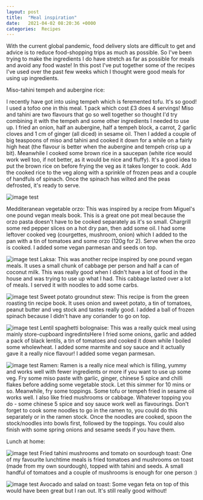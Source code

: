 ```yaml
---
layout: post
title:  "Meal inspiration"
date:   2021-04-02 08:20:36 +0000
categories:  Recipes
---
```


With the current global pandemic, food delivery slots are difficult to get and advice is to reduce food-shopping trips as much as possible. So I've been trying to make the ingredients I do have stretch as far as possible for meals and avoid any food waste! In this post I've put together some of the recipes I've used over the past few weeks which I thought were good meals for using up ingredients.


Miso-tahini tempeh and aubergine rice:

I recently have got into using tempeh which is feremented tofu. It's so good! I used a tofoo one in this meal. 1 pack which cost £3 does 4 servings!  Miso and tahini are two flavours that go so well together so thought I'd try combining it with the tempeh and some other ingredients I needed to use up. I fried an onion, half an aubergine, half a tempeh block, a carrot, 2 garlic cloves and 1 cm of ginger (all diced) in sesame oil. Then I added a couple of big teaspoons of miso and tahini and cooked it down for a while on a fairly high heat (the flavour is better when the aubergine and tempeh crisp up a bit). Meanwhile I cooked some brown rice in a saucepan (white rice would work well too, if not better, as it would be nice and fluffy). It's a good idea to put the brown rice on before frying the veg as it takes longer to cook. Add the cooked rice to the veg along with a sprinkle of frozen peas and a couple of handfuls of spinach. Once the spinach has wilted and the peas defrosted, it's ready to serve.

![image test](http://rhubarbandrubberplants.co.uk/assets/orzo.png "orzo")

Medditeranean vegetable orzo:
This was inspired by a recipe from Miguel's one pound vegan meals book. 
This is a great one pot meal because the orzo pasta doesn't have to be cooked separately as it's so small.
Chargrill some red pepper slices on a hot dry pan, then add some oil. I had some leftover cooked veg (courgettes, mushroom, onion) which I added to the pan with a tin of tomatoes and some orzo (120g for 2). Serve when the orzo is cooked. I added some vegan parmesan and seeds on top.

![image test](http://rhubarbandrubberplants.co.uk/assets/laksa.png)
Laksa:
This was another recipe inspired by one pound vegan meals. 
It uses a small chunk of cabbage per person and half a can of coconut milk. This was really good when I didn't have a lot of food in the house and was trying to use up what I had. This cabbage lasted over a lot of meals.
I served it with noodles to add some carbs.

![image test](http://rhubarbandrubberplants.co.uk/assets/groundnutstew.png)
Sweet potato groundnut stew:
This recipe is from the green roasting tin recipe book. It uses onion and sweet potato, a tin of tomatoes, peanut butter and veg stock and tastes really good. I added a ball of frozen spinach because I didn't have any coriander to go on top.

![image test](http://rhubarbandrubberplants.co.uk/assets/lentilsb.png)
Lentil spaghetti bolognaise:
This was a really quick meal using mainly store-cupboard ingredintsHere I fried some onions, garlic and added a pack of black lentils, a tin of tomatoes and cooked it down while I boiled some wholewheat. I added some marmite and soy sauce and it actually gave it a really nice flavour! I added some vegan parmesan. 


![image test](http://rhubarbandrubberplants.co.uk/assets/ramen.png)
Ramen:
Ramen is a really nice meal which is filling, yummy and works well with fewer ingredients or more if you want to use up some veg.
Fry some miso paste with garlic, ginger, chinese 5 spice and chilli flakes before adding some vegetable stock. Let this simmer for 10 mins or so. Meanwhile, fry some toppings. Some tofu or tempeh fried in sesame oil works well. I also like fried mushrooms or cabbage. Whatever topping you do - some chinese 5 spice and soy sauce work well as flavourings. Don't forget to cook some noodles to go in the ramen to, you could do this separately or in the ramen stock. Once the noodles are cooked, spoon the stock/noodles into bowls first, followed by the toppings. You could also finish with some spring onions and sesame seeds if you have them.

Lunch at home:

![image test](http://rhubarbandrubberplants.co.uk/assets/mushtomtoast.png)
Fried tahini mushrooms and tomato on sourdough toast:
One of my favourite lunchtime meals is fried tomatoes and mushrooms on toast (made from my own sourdough), topped with tahini and seeds. A small handful of tomatoes and a couple of mushrooms is enough for one person :)

![image test](http://rhubarbandrubberplants.co.uk/assets/avotoast.png)
Avocado and salad on toast: 
Some vegan feta on top of this would have been great but I ran out. It's still really good without!

